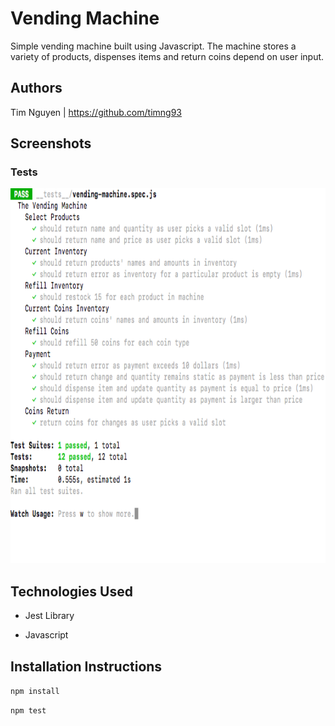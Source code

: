 # Vending Machine

Simple vending machine built using Javascript. The machine stores a variety of products, dispenses items and return coins depend on user input.

## Authors

Tim Nguyen | https://github.com/timng93

## Screenshots

### Tests

<img src="./screenshots/vending-machine.png" width="1200" height="600">

## Technologies Used

- Jest Library

- Javascript


## Installation Instructions

`npm install`

`npm test`
